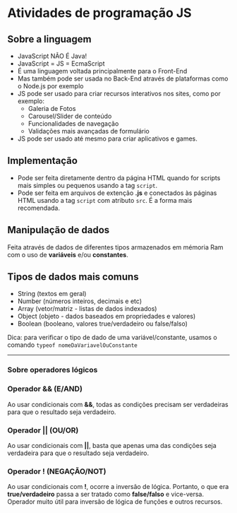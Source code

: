 # Atividades de programação JS

## Sobre a linguagem

- JavaScript NÃO É Java!
- JavaScript = JS = EcmaScript
- É uma linguagem voltada principalmente para o Front-End
- Mas também pode ser usada no Back-End através de plataformas como o Node.js por exemplo
- JS pode ser usado para criar recursos interativos nos sites, como por exemplo:
    - Galeria de Fotos
    - Carousel/Slider de conteúdo
    - Funcionalidades de navegação
    - Validações mais avançadas de formulário
- JS pode ser usado até mesmo para criar aplicativos e games.

## Implementação

- Pode ser feita diretamente dentro da página HTML quando for scripts mais simples ou pequenos usando a tag `script`.
- Pode ser feita em arquivos de extenção **.js** e conectados às páginas HTML usando a tag `script` com atributo `src`. É a forma mais recomendada.

## Manipulação de dados

Feita através de dados de diferentes tipos armazenados em mémoria Ram com o uso de **variáveis** e/ou **constantes**.

## Tipos de dados mais comuns

- String (textos em geral)
- Number (números inteiros, decimais e etc)
- Array (vetor/matriz - listas de dados indexados)
- Object (objeto - dados baseados em propriedades e valores)
- Boolean (booleano, valores true/verdadeiro ou false/falso)

Dica: para verificar o tipo de dado de uma variável/constante, usamos o comando `typeof nomeDaVariavelOuConstante`


---

### Sobre operadores lógicos


### Operador && (E/AND)

Ao usar condicionais com **&&**, todas as condições precisam ser verdadeiras para que o resultado seja verdadeiro.

### Operador || (OU/OR)

Ao usar condicionais com **||**, basta que apenas uma das condições seja verdadeira para que o resultado seja verdadeiro.

### Operador ! (NEGAÇÃO/NOT)

Ao usar condicionais com **!**, ocorre a inversão de lógica. Portanto, o que era **true/verdadeiro** passa a ser tratado como **false/falso** e vice-versa. Operador muito útil para inversão de lógica de funções e outros recursos.